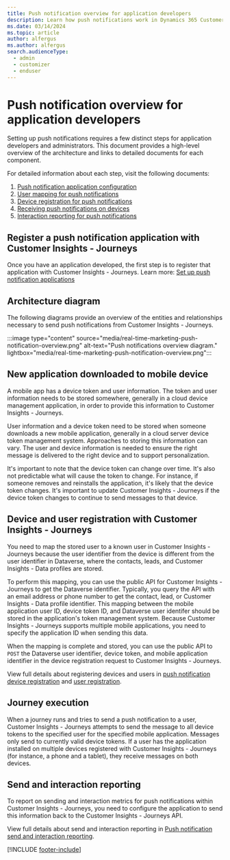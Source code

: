 ```yaml
---
title: Push notification overview for application developers
description: Learn how push notifications work in Dynamics 365 Customer Insights - Journeys.
ms.date: 03/14/2024
ms.topic: article
author: alfergus
ms.author: alfergus
search.audienceType: 
  - admin
  - customizer
  - enduser
---
```


# Push notification overview for application developers

Setting up push notifications requires a few distinct steps for application developers and administrators. This document provides a high-level overview of the architecture and links to detailed documents for each component.

For detailed information about each step, visit the following documents:

1. [Push notification application configuration](real-time-marketing-push-notifications-setup.md)
1. [User mapping for push notifications](real-time-marketing-push-user-mapping.md)
1. [Device registration for push notifications](real-time-marketing-developer-push.md)
1. [Receiving push notifications on devices](real-time-marketing-developer-notifications.md)
1. [Interaction reporting for push notifications](real-time-marketing-developer-push-interactions.md)

## Register a push notification application with Customer Insights - Journeys

Once you have an application developed, the first step is to register that application with Customer Insights - Journeys. Learn more: [Set up push notification applications](real-time-marketing-push-notifications-setup.md)

## Architecture diagram

The following diagrams provide an overview of the entities and relationships necessary to send push notifications from Customer Insights - Journeys.

:::image type="content" source="media/real-time-marketing-push-notification-overview.png" alt-text="Push notifications overview diagram." lightbox="media/real-time-marketing-push-notification-overview.png":::

## New application downloaded to mobile device

A mobile app has a device token and user information. The token and user information needs to be stored somewhere, generally in a cloud device management application, in order to provide this information to Customer Insights - Journeys.

User information and a device token need to be stored when someone downloads a new mobile application, generally in a cloud server device token management system. Approaches to storing this information can vary. The user and device information is needed to ensure the right message is delivered to the right device and to support personalization.

It's important to note that the device token can change over time. It's also not predictable what will cause the token to change. For instance, if someone removes and reinstalls the application, it's likely that the device token changes. It's important to update Customer Insights - Journeys if the device token changes to continue to send messages to that device.

## Device and user registration with Customer Insights - Journeys

You need to map the stored user to a known user in Customer Insights - Journeys because the user identifier from the device is different from the user identifier in Dataverse, where the contacts, leads, and Customer Insights - Data profiles are stored.

To perform this mapping, you can use the public API for Customer Insights - Journeys to get the Dataverse identifier. Typically, you query the API with an email address or phone number to get the contact, lead, or Customer Insights - Data profile identifier. This mapping between the mobile application user ID, device token ID, and Dataverse user identifer should be stored in the application's token management system. Because Customer Insights - Journeys supports multiple mobile applications, you need to specify the application ID when sending this data.

When the mapping is complete and stored, you can use the public API to `POST` the Dataverse user identifier, device token, and mobile application identifier in the device registration request to Customer Insights - Journeys.

View full details about registering devices and users in [push notification device registration](real-time-marketing-developer-push.md) and [user registration](real-time-marketing-push-user-mapping.md).

## Journey execution

When a journey runs and tries to send a push notification to a user, Customer Insights - Journeys attempts to send the message to all device tokens to the specified user for the specified mobile application. Messages only send to currently valid device tokens. If a user has the application installed on multiple devices registered with Customer Insights - Journeys (for instance, a phone and a tablet), they receive messages on both devices.

## Send and interaction reporting

To report on sending and interaction metrics for push notifications within Customer Insights - Journeys, you need to configure the application to send this information back to the Customer Insights - Journeys API.

View full details about send and interaction reporting in [Push notification send and interaction reporting](real-time-marketing-developer-notifications.md).

[!INCLUDE [footer-include](./includes/footer-banner.md)]